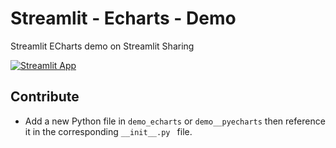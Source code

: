 # Streamlit - Echarts - Demo

Streamlit ECharts demo on Streamlit Sharing

[![Streamlit App](https://static.streamlit.io/badges/streamlit_badge_black_white.svg)](https://share.streamlit.io/andfanilo/streamlit-echarts-demo/master/app.py)

## Contribute

* Add a new Python file in `demo_echarts` or `demo__pyecharts` then reference it in the corresponding `__init__.py ` file.